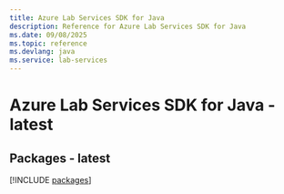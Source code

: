 ```yaml
---
title: Azure Lab Services SDK for Java
description: Reference for Azure Lab Services SDK for Java
ms.date: 09/08/2025
ms.topic: reference
ms.devlang: java
ms.service: lab-services
---
```

# Azure Lab Services SDK for Java - latest
## Packages - latest
[!INCLUDE [packages](lab-services-index.md)]